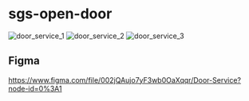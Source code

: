 # sgs-open-door

![door_service_1](https://user-images.githubusercontent.com/42417723/198876112-fbdb75ed-30ae-4f2b-8525-2171954dce16.jpg)
![door_service_2](https://user-images.githubusercontent.com/42417723/198876114-aafa39e8-2d35-4442-88c9-49947cd03ac9.jpg)
![door_service_3](https://user-images.githubusercontent.com/42417723/198876115-7af49082-0767-4fa5-8e9a-344d7d67fbbe.jpg)

## Figma

https://www.figma.com/file/002jQAujo7yF3wb0OaXqqr/Door-Service?node-id=0%3A1
